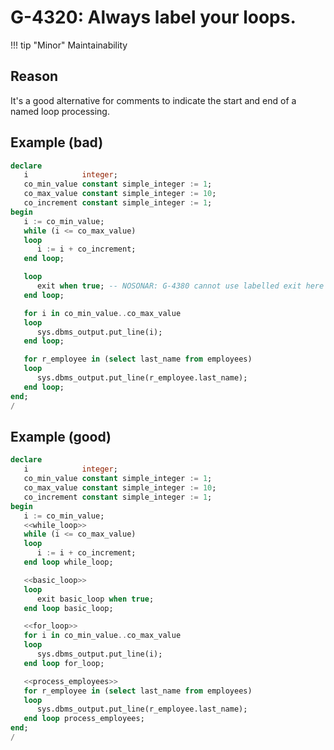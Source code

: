 # G-4320: Always label your loops.

!!! tip "Minor"
    Maintainability

## Reason

It's a good alternative for comments to indicate the start and end of a named loop processing.

## Example (bad)

``` sql hl_lines="8 11 13 15 17 20 22 25"
declare
   i            integer;
   co_min_value constant simple_integer := 1;
   co_max_value constant simple_integer := 10;
   co_increment constant simple_integer := 1;
begin
   i := co_min_value;
   while (i <= co_max_value)
   loop
      i := i + co_increment;
   end loop;

   loop
      exit when true; -- NOSONAR: G-4380 cannot use labelled exit here
   end loop;

   for i in co_min_value..co_max_value
   loop
      sys.dbms_output.put_line(i);
   end loop;

   for r_employee in (select last_name from employees)
   loop
      sys.dbms_output.put_line(r_employee.last_name);
   end loop;
end;
/
```

## Example (good)

``` sql hl_lines="8 12 14 17 19 23 25 29"
declare
   i            integer;
   co_min_value constant simple_integer := 1;
   co_max_value constant simple_integer := 10;
   co_increment constant simple_integer := 1;
begin
   i := co_min_value;
   <<while_loop>>
   while (i <= co_max_value)
   loop
      i := i + co_increment;
   end loop while_loop;

   <<basic_loop>>
   loop
      exit basic_loop when true;
   end loop basic_loop;

   <<for_loop>>
   for i in co_min_value..co_max_value
   loop
      sys.dbms_output.put_line(i);
   end loop for_loop;

   <<process_employees>>
   for r_employee in (select last_name from employees)
   loop
      sys.dbms_output.put_line(r_employee.last_name);
   end loop process_employees;
end;
/
```